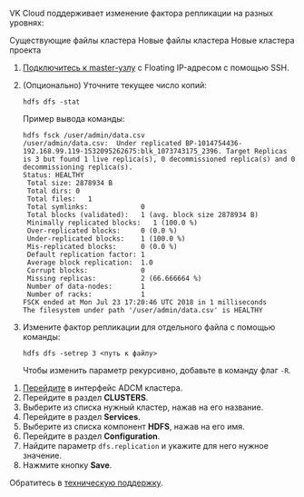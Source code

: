 VK Cloud поддерживает изменение фактора репликации на разных уровнях:

<tabs>
<tablist>
<tab>Существующие файлы кластера</tab>
<tab>Новые файлы кластера</tab>
<tab>Новые кластера проекта</tab>
</tablist>
<tabpanel>

1. [Подключитесь к master-узлу](/ru/computing/iaas/instructions/vm/vm-connect/vm-connect-nix) с Floating IP-адресом с помощью SSH.
1. (Опционально) Уточните текущее число копий:

   ```console
   hdfs dfs -stat
   ```

   Пример вывода команды:

   ```console
   hdfs fsck /user/admin/data.csv
   /user/admin/data.csv:  Under replicated BP-1014754436-192.168.99.119-1532095262675:blk_1073743175_2396. Target Replicas is 3 but found 1 live replica(s), 0 decommissioned replica(s) and 0 decommissioning replica(s).
   Status: HEALTHY
    Total size: 2878934 B
    Total dirs: 0
    Total files:   1
    Total symlinks:             0
    Total blocks (validated):   1 (avg. block size 2878934 B)
    Minimally replicated blocks:   1 (100.0 %)
    Over-replicated blocks:     0 (0.0 %)
    Under-replicated blocks:    1 (100.0 %)
    Mis-replicated blocks:      0 (0.0 %)
    Default replication factor: 1
    Average block replication:  1.0
    Corrupt blocks:             0
    Missing replicas:           2 (66.666664 %)
    Number of data-nodes:       1
    Number of racks:            1
   FSCK ended at Mon Jul 23 17:20:46 UTC 2018 in 1 milliseconds
   The filesystem under path '/user/admin/data.csv' is HEALTHY 
   ```

1. Измените фактор репликации для отдельного файла с помощью команды:

   ```console
   hdfs dfs -setrep 3 <путь к файлу>
   ```

   Чтобы изменить параметр рекурсивно, добавьте в команду флаг `-R`.

</tabpanel>
<tabpanel>

1. [Перейдите](../../../connect) в интерфейс ADCM кластера.
1. Перейдите в раздел **CLUSTERS**.
1. Выберите из списка нужный кластер, нажав на его название.
1. Перейдите в раздел **Services**.
1. Выберите из списка компонент **HDFS**, нажав на его имя.
1. Перейдите в раздел **Configuration**.
1. Найдите параметр `dfs.replication` и укажите для него нужное значение.
1. Нажмите кнопку **Save**.

</tabpanel>
<tabpanel>

Обратитесь в [техническую поддержку](/en/contacts).

</tabpanel>
</tabs>
